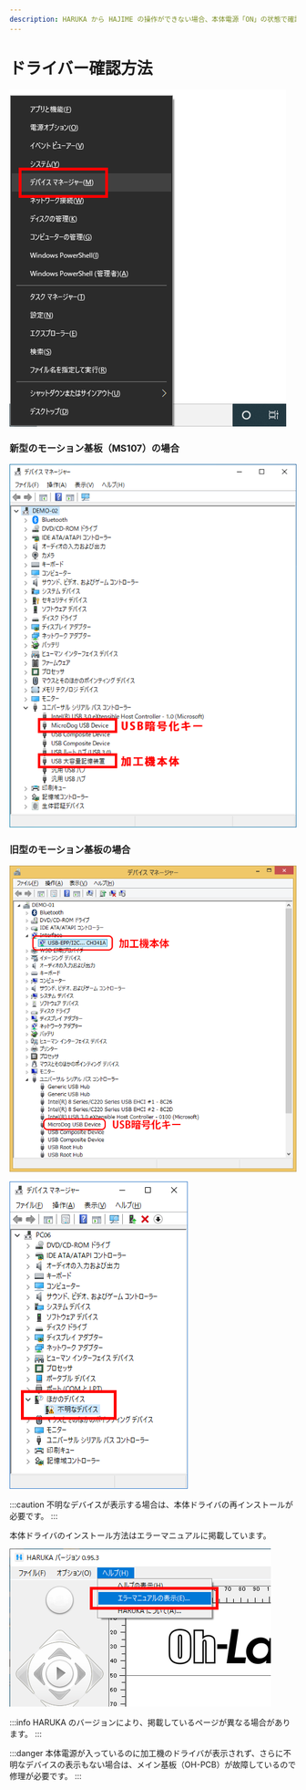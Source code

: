 ```yaml
---
description: HARUKA から HAJIME の操作ができない場合、本体電源「ON」の状態で確認
---
```


# ドライバー確認方法

![キーボードの「WINマーク」+「X」を押して「デバイスマネージャー」をクリックします。](/assets/20191015_03.png)

### 新型のモーション基板（MS107）の場合

![パソコンへの接続状況を確認します。上記が正常な場合です。](/assets/20191015_04.png)

### 旧型のモーション基板の場合

![パソコンへの接続状況を確認します。上記が正常な場合です。](/assets/20191015_05.png)

![不明なデバイスが表示](/assets/20191015_06.png)

:::caution
不明なデバイスが表示する場合は、本体ドライバの再インストールが必要です。
:::

本体ドライバのインストール方法はエラーマニュアルに掲載しています。

![HARUKA のヘルプから「エラーマニュアルの表示」をクリックして P.9 を確認します。](/assets/20191015_11.png)

:::info
HARUKA のバージョンにより、掲載しているページが異なる場合があります。
:::

:::danger
本体電源が入っているのに加工機のドライバが表示されず、さらに不明なデバイスの表示もない場合は、メイン基板（OH-PCB）が故障しているので修理が必要です。
:::
